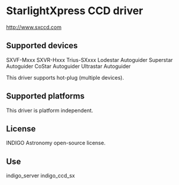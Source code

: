 # StarlightXpress CCD driver

http://www.sxccd.com

## Supported devices

SXVF-Mxxx
SXVR-Hxxx
Trius-SXxxx
Lodestar Autoguider
Superstar Autoguider
CoStar Autoguider
Ultrastar Autoguider

This driver supports hot-plug (multiple devices).

## Supported platforms

This driver is platform independent.

## License

INDIGO Astronomy open-source license.

## Use

indigo_server indigo_ccd_sx

